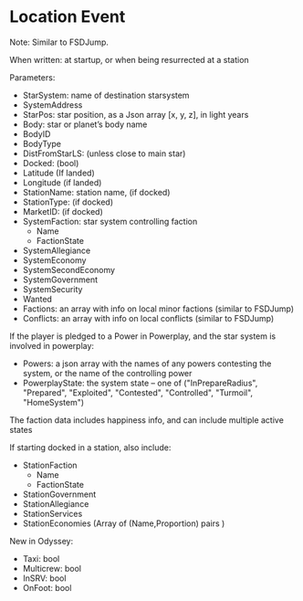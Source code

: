# Location Event

Note: Similar to FSDJump.

When written: at startup, or when being resurrected at a station

Parameters:

 * StarSystem: name of destination starsystem
 * SystemAddress
 * StarPos: star position, as a Json array [x, y, z], in light years
 * Body: star or planet’s body name
 * BodyID
 * BodyType 
 * DistFromStarLS: (unless close to main star)
 * Docked: (bool)
 * Latitude (If landed)
 * Longitude (if landed)
 * StationName: station name, (if docked)
 * StationType: (if docked)
 * MarketID: (if docked)
 * SystemFaction: star system controlling faction
   * Name
   * FactionState
 * SystemAllegiance
 * SystemEconomy
 * SystemSecondEconomy
 * SystemGovernment
 * SystemSecurity
 * Wanted
 * Factions: an array with info on local minor factions (similar to FSDJump)
 * Conflicts: an array with info on local conflicts (similar to FSDJump)

If the player is pledged to a Power in Powerplay, and the star system is involved in powerplay:

 * Powers: a json array with the names of any powers contesting the system, or the name of the controlling power
 * PowerplayState: the system state – one of ("InPrepareRadius", "Prepared", "Exploited", "Contested", "Controlled", "Turmoil", "HomeSystem")

The faction data includes happiness info, and can include multiple active states

If starting docked in a station, also include:

 * StationFaction
   * Name
   * FactionState
 * StationGovernment
 * StationAllegiance
 * StationServices
 * StationEconomies (Array of (Name,Proportion) pairs )

New in Odyssey:

 * Taxi: bool
 * Multicrew: bool
 * InSRV: bool
 * OnFoot: bool 
